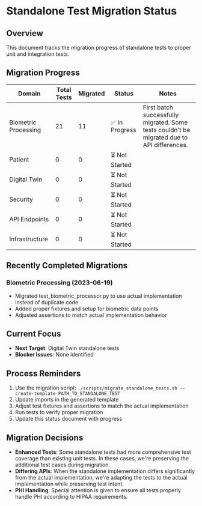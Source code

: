 # Standalone Test Migration Status

## Overview

This document tracks the migration progress of standalone tests to proper unit and integration tests.

## Migration Progress

| Domain | Total Tests | Migrated | Status | Notes |
|--------|-------------|----------|--------|-------|
| Biometric Processing | 21 | 11 | ✅ In Progress | First batch successfully migrated. Some tests couldn't be migrated due to API differences. |
| Patient | 0 | 0 | ⏳ Not Started | |
| Digital Twin | 0 | 0 | ⏳ Not Started | |
| Security | 0 | 0 | ⏳ Not Started | |
| API Endpoints | 0 | 0 | ⏳ Not Started | |
| Infrastructure | 0 | 0 | ⏳ Not Started | |

## Recently Completed Migrations

### Biometric Processing (2023-06-19)

- Migrated test_biometric_processor.py to use actual implementation instead of duplicate code
- Added proper fixtures and setup for biometric data points
- Adjusted assertions to match actual implementation behavior

## Current Focus

- **Next Target**: Digital Twin standalone tests
- **Blocker Issues**: None identified

## Process Reminders

1. Use the migration script: `./scripts/migrate_standalone_tests.sh --create-template PATH_TO_STANDALONE_TEST`
2. Update imports in the generated template
3. Adjust test fixtures and assertions to match the actual implementation
4. Run tests to verify proper migration
5. Update this status document with progress

## Migration Decisions

- **Enhanced Tests**: Some standalone tests had more comprehensive test coverage than existing unit tests. In these cases, we're preserving the additional test cases during migration.
- **Differing APIs**: When the standalone implementation differs significantly from the actual implementation, we're adapting the tests to the actual implementation while preserving test intent.
- **PHI Handling**: Special attention is given to ensure all tests properly handle PHI according to HIPAA requirements. 